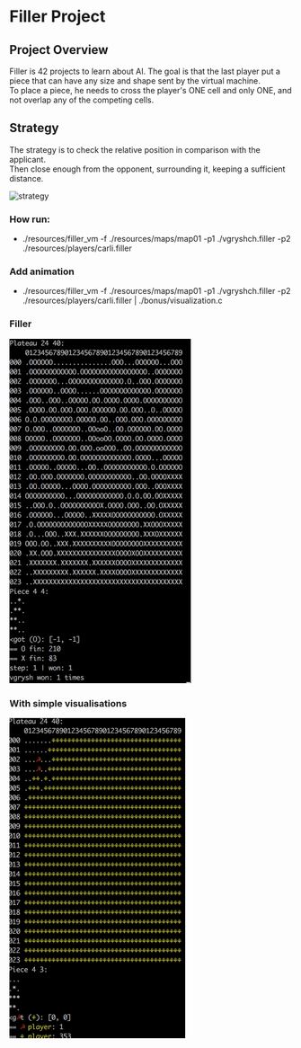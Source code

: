 # Filler Project

## Project Overview <br />
Filler is 42 projects to learn about AI. The goal is that the last player put a piece that can have any size and shape sent by the virtual machine.<br />
To place a piece, he needs to cross the player's ONE cell and only ONE, and not overlap any of the competing cells.<br />

## Strategy <br />
The strategy is to check the relative position in comparison with the applicant. <br />
Then close enough from the opponent, surrounding it, keeping a sufficient distance.<br />

![strategy](./readme/pic1.gif)

### How run:
 * ./resources/filler_vm -f ./resources/maps/map01  -p1 ./vgryshch.filler -p2 ./resources/players/carli.filler

### Add animation
 * ./resources/filler_vm -f ./resources/maps/map01  -p1 ./vgryshch.filler -p2 ./resources/players/carli.filler | ./bonus/visualization.c

### Filler
![filler](./readme/filler.gif)

### With simple visualisations
![filler](./readme/filler.visual.gif)

